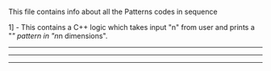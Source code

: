 This file contains info about all the Patterns codes in sequence

1] - This contains a C++ logic which takes input "n" from user and prints a "*" pattern in "n*n dimensions".
* * *
* * *
* * *
